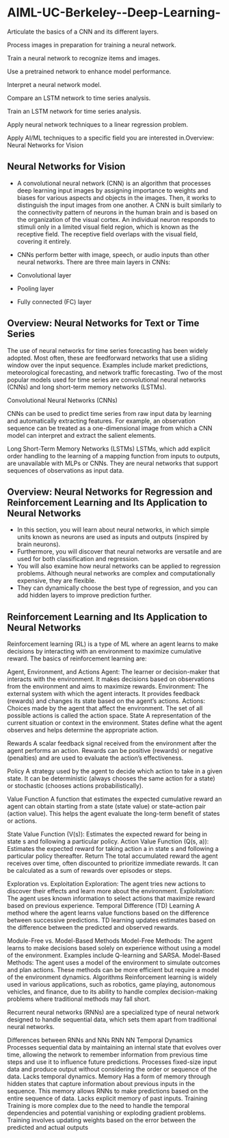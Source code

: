 # AIML-UC-Berkeley--Deep-Learning-

Articulate the basics of a CNN and its different layers.

Process images in preparation for training a neural network.

Train a neural network to recognize items and images.

Use a pretrained network to enhance model performance.

Interpret a neural network model.

Compare an LSTM network to time series analysis.

Train an LSTM network for time series analysis.

Apply neural network techniques to a linear regression problem.

Apply AI/ML techniques to a specific field you are interested in.Overview: Neural Networks for Vision

## Neural Networks for Vision
- A convolutional neural network (CNN) is an algorithm that processes deep learning input images by assigning importance to weights and biases for various aspects and objects in the images. Then, it works to distinguish the input images from one another. A CNN is built similarly to the connectivity pattern of neurons in the human brain and is based on the organization of the visual cortex. An individual neuron responds to stimuli only in a limited visual field region, which is known as the receptive field. The receptive field overlaps with the visual field, covering it entirely.

- CNNs perform better with image, speech, or audio inputs than other neural networks. There are three main layers in CNNs:
 - Convolutional layer
  - Pooling layer
 - Fully connected (FC) layer


## Overview: Neural Networks for Text or Time Series
The use of neural networks for time series forecasting has been widely adopted. Most often, these are feedforward networks that use a sliding window over the input sequence. Examples include market predictions, meteorological forecasting, and network traffic forecasting. Two of the most popular models used for time series are convolutional neural networks (CNNs) and long short-term memory networks (LSTMs).

Convolutional Neural Networks (CNNs)

CNNs can be used to predict time series from raw input data by learning and automatically extracting features. For example, an observation sequence can be treated as a one-dimensional image from which a CNN model can interpret and extract the salient elements.

Long Short-Term Memory Networks (LSTMs)
LSTMs, which add explicit order handling to the learning of a mapping function from inputs to outputs, are unavailable with MLPs or CNNs. They are neural networks that support sequences of observations as input data.

## Overview: Neural Networks for Regression and Reinforcement Learning and Its Application to Neural Networks
- In this section, you will learn about neural networks, in which simple units known as neurons are used as inputs and outputs (inspired by brain neurons).
- Furthermore, you will discover that neural networks are versatile and are used for both classification and regression. 
- You will also examine how neural networks can be applied to regression problems. Although neural networks are complex and computationally expensive, they are flexible. 
- They can dynamically choose the best type of regression, and you can add hidden layers to improve prediction further.

## Reinforcement Learning and Its Application to Neural Networks
Reinforcement learning (RL) is a type of ML where an agent learns to make decisions by interacting with an environment to maximize cumulative reward. The basics of reinforcement learning are:

Agent, Environment, and Actions
Agent: The learner or decision-maker that interacts with the environment. It makes decisions based on observations from the environment and aims to maximize rewards.
Environment: The external system with which the agent interacts. It provides feedback (rewards) and changes its state based on the agent’s actions.
Actions: Choices made by the agent that affect the environment. The set of all possible actions is called the action space.
State
A representation of the current situation or context in the environment. States define what the agent observes and helps determine the appropriate action.

Rewards
A scalar feedback signal received from the environment after the agent performs an action. Rewards can be positive (rewards) or negative (penalties) and are used to evaluate the action’s effectiveness.

Policy
 A strategy used by the agent to decide which action to take in a given state. It can be deterministic (always chooses the same action for a state) or stochastic (chooses actions probabilistically).

Value Function
A function that estimates the expected cumulative reward an agent can obtain starting from a state (state value) or state–action pair (action value). This helps the agent evaluate the long-term benefit of states or actions.

State Value Function (V(s)): Estimates the expected reward for being in state s and following a particular policy.
Action Value Function (Q(s, a)): Estimates the expected reward for taking action a in state s and following a particular policy thereafter.
Return
The total accumulated reward the agent receives over time, often discounted to prioritize immediate rewards. It can be calculated as a sum of rewards over episodes or steps.

Exploration vs. Exploitation
Exploration: The agent tries new actions to discover their effects and learn more about the environment.
Exploitation: The agent uses known information to select actions that maximize reward based on previous experience.
Temporal Difference (TD) Learning
 A method where the agent learns value functions based on the difference between successive predictions. TD learning updates estimates based on the difference between the predicted and observed rewards.

Module-Free vs. Model-Based Methods
Model-Free Methods: The agent learns to make decisions based solely on experience without using a model of the environment. Examples include Q-learning and SARSA.
Model-Based Methods: The agent uses a model of the environment to simulate outcomes and plan actions. These methods can be more efficient but require a model of the environment dynamics.
Algorithms
Reinforcement learning is widely used in various applications, such as robotics, game playing, autonomous vehicles, and finance, due to its ability to handle complex decision-making problems where traditional methods may fall short.

Recurrent neural networks (RNNs) are a specialized type of neural network designed to handle sequential data, which sets them apart from traditional neural networks.

Differences between RNNs and NNs
RNN	NN
Temporal Dynamics	Processes sequential data by maintaining an internal state that evolves over time, allowing the network to remember information from previous time steps and use it to influence future predictions.	Processes fixed-size input data and produce output without considering the order or sequence of the data. Lacks temporal dynamics.
Memory	Has a form of memory through hidden states that capture information about previous inputs in the sequence. This memory allows RNNs to make predictions based on the entire sequence of data.	Lacks explicit memory of past inputs.
Training	Training is more complex due to the need to handle the temporal dependencies and potential vanishing or exploding gradient problems.	Training involves updating weights based on the error between the predicted and actual outputs



